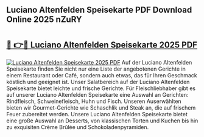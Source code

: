 ## Luciano Altenfelden Speisekarte PDF Download Online 2025 nZuRY

# <h2><a href="http://gc7dmz.nevu.top/?p=Luciano+Altenfelden+Speisekarte">🔗 👉🔴 Luciano Altenfelden Speisekarte 2025 PDF</a></h2>

[![Luciano Altenfelden Speisekarte 2025 PDF](https://i.imgur.com/dBaPXMq.png)](http://gc7dmz.nevu.top/?p=Luciano+Altenfelden+Speisekarte)
Auf der Luciano Altenfelden Speisekarte finden Sie nicht nur eine Liste der angebotenen Gerichte in einem Restaurant oder Café, sondern auch etwas, das für Ihren Geschmack köstlich und geeignet ist. Unser Salatbereich auf der Luciano Altenfelden Speisekarte bietet leichte und frische Gerichte. Für Fleischliebhaber gibt es auf unserer Luciano Altenfelden Speisekarte eine Auswahl an Gerichten: Rindfleisch, Schweinefleisch, Huhn und Fisch. Unseren Auserwählten bieten wir Gourmet-Gerichte wie Schaschlik und Steak an, die auf frischem Feuer zubereitet werden. Unsere Luciano Altenfelden Speisekarte bietet eine große Auswahl an Desserts, von klassischen Torten und Kuchen bis hin zu exquisiten Crème Brûlée und Schokoladenpyramiden.

